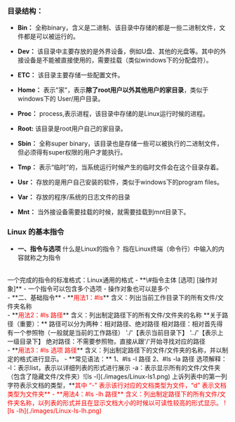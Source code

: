 ### 目录结构：
- **Bin：** 全称binary，含义是二进制、该目录中存储的都是一些二进制文件，文件都是可以被运行的。

- **Dev：** 该目录中主要存放的是外界设备，例如U盘、其他的光盘等。其中的外接设备是不能被直接使用的，需要挂载（类似windows下的分配盘符）。

- **ETC：** 该目录主要存储一些配置文件。

- **Home：** 表示"家"，表示**除了root用户以外其他用户的家目录**，类似于windows下的 User/用户目录。

- **Proc：** process,表示进程，该目录中存储的是Linux运行时候的进程。

- **Root:** 该目录是root用户自己的家目录。

- **Sbin：** 全称super binary，该目录也是存储一些可以被执行的二进制文件，但必须得有super权限的用户才能执行。

- **Tmp：** 表示“临时”的，当系统运行时候产生的临时文件会在这个目录存着。

- **Usr：** 存放的是用户自己安装的软件，类似于windows下的program files。

- **Var：** 存放的程序/系统的日志文件的目录

- **Mnt：** 当外接设备需要挂载的时候，就需要挂载到mnt目录下。


### Linux 的基本指令
- **一、指令与选项**
什么是Linux的指令？
指在Linux终端（命令行）中输入的内容就称之为指令
<br>
一个完成的指令的标准格式：Linux通用的格式
- **\#指令主体  [选项]  [操作对象]**
    - 一个指令可以包含多个选项
    - 操作对象也可以是多个
<br>
- **二、基础指令**
    - **<font color=red>用法1：#ls</font>**
含义：列出当前工作目录下的所有文件/文件夹名称
<br>
    - **<font color=red>用法2：#ls 路径</font>**
含义：列出制定路径下的所有文件/文件夹的名称
**关于路径（重要）：**
路径可以分为两种：相对路径、绝对路径
相对路径：相对首先得有一个参照物（一般就是当前的工作路径）
'./'【表示当前目录下】
'../'【表示上一级目录下】
绝对路径：不需要参照物，直接从跟'/'开始寻找对应的路径
<br>
    - **<font color=red>用法3：#ls 选项 路径</font>**
含义：列出制定路径下的文件/文件夹的名称，并以制定的格式进行显示。
        - **常见语法：**
        1、#ls -l 路径
        2、#ls -la 路径
        选项解释：
        -l：表示list，表示以详细列表的形式进行展示
        -a：表示显示所有的文件/文件夹（包含了隐藏文件/文件夹）![ls -l](./images/Linux-ls1.png)
        上诉列表中的第一列字符表示文档的类型，**<font color=red>其中 “-” 表示该行对应的文档类型为文件，“d” 表示文档类型为文件夹<font>**
    - **<font color=red>用法4：#ls -lh 路径</font>**
含义：列出制定路径下的所有文件/文件夹名称，以列表的形式并且在显示文档大小的时候以可读性较高的形式显示。
        ![ls -lh](./images/Linux-ls-lh.png)